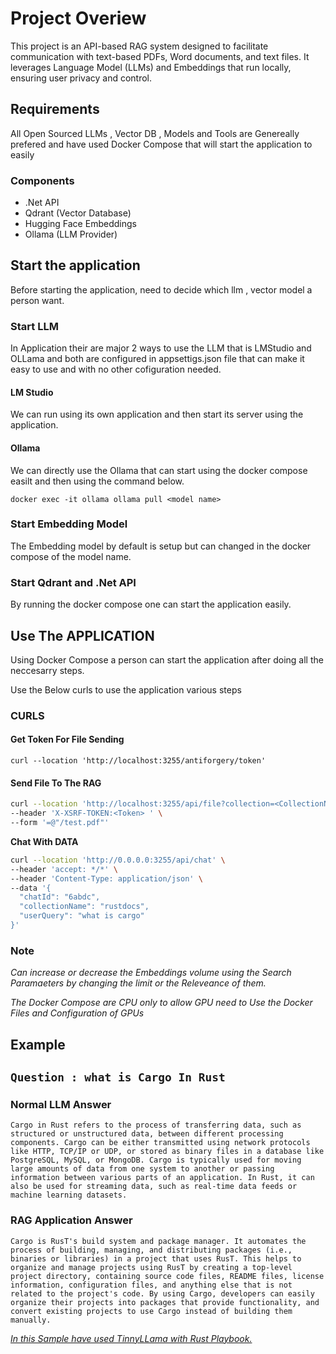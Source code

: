 # Project Overiew
<p>This project is an API-based RAG system designed to facilitate communication with text-based PDFs, Word documents, and text files. It leverages Language Model (LLMs) and Embeddings that run locally, ensuring user privacy and control.</p>

## Requirements
<p>All Open Sourced LLMs , Vector DB , Models and Tools are Genereally prefered and have used Docker Compose that will start the application to easily</p>

### Components

- .Net API
- Qdrant (Vector Database)
- Hugging Face Embeddings
- Ollama (LLM Provider)


## Start the application

<p>Before starting the application, need to decide which llm , vector model a person want.</p>

### Start LLM
<p>In Application their are major 2 ways to use the LLM that is LMStudio and OLLama and both are configured in appsettigs.json file that can make it easy to use and with no other cofiguration needed.</p>

#### LM Studio
<p>We can run using its own application and then start its server using the application.</p>

#### Ollama
<p>We can directly use the Ollama that can start using the docker compose easilt and then using the command below.</p>

`docker exec -it ollama ollama pull <model name> `

### Start Embedding Model
<p>The Embedding model by default is setup but can changed in the docker compose of the model name. </p>

### Start Qdrant and .Net API
<p>By running the docker compose one can start the application easily.</p>

## Use The APPLICATION
<p>Using Docker Compose a person can start the application after doing all the neccesarry steps.</p>

<p>Use the Below curls to use the application various steps </p>

### CURLS


#### Get Token For File Sending

`curl --location 'http://localhost:3255/antiforgery/token' `

#### Send File To The RAG

```bash
curl --location 'http://localhost:3255/api/file?collection=<CollectionName>' \
--header 'X-XSRF-TOKEN:<Token> ' \
--form '=@"/test.pdf"' 
```

<b>Chat With DATA</b>
``` bash
curl --location 'http://0.0.0.0:3255/api/chat' \
--header 'accept: */*' \
--header 'Content-Type: application/json' \
--data '{
  "chatId": "6abdc",
  "collectionName": "rustdocs",
  "userQuery": "what is cargo"
}' 
```

### Note

<i>Can increase or decrease the Embeddings volume using the Search Paramaeters by changing the limit or the Releveance of them.</i>

<i>The Docker Compose are CPU only to allow GPU need to Use the Docker Files and Configuration of GPUs</i>


## Example

## `Question : what is Cargo In Rust`

### Normal LLM Answer

`Cargo in Rust refers to the process of transferring data, such as structured or unstructured data, between different processing components. Cargo can be either transmitted using network protocols like HTTP, TCP/IP or UDP, or stored as binary files in a database like PostgreSQL, MySQL, or MongoDB. Cargo is typically used for moving large amounts of data from one system to another or passing information between various parts of an application. In Rust, it can also be used for streaming data, such as real-time data feeds or machine learning datasets.`

### RAG Application Answer

`Cargo is RusT's build system and package manager. It automates the process of building, managing, and distributing packages (i.e., binaries or libraries) in a project that uses RusT. This helps to organize and manage projects using RusT by creating a top-level project directory, containing source code files, README files, license information, configuration files, and anything else that is not related to the project's code. By using Cargo, developers can easily organize their projects into packages that provide functionality, and convert existing projects to use Cargo instead of building them manually.`


<i><u>In this Sample have used TinnyLLama with Rust Playbook.</u></i>